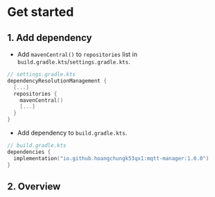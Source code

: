 # Get started

## 1. Add dependency

- Add `mavenCentral()` to `repositories` list in `build.gradle.kts`/`settings.gradle.kts`.

```kotlin
// settings.gradle.kts
dependencyResolutionManagement {
  [...]
  repositories {
    mavenCentral()
    [...]
  }
}
```

- Add dependency to `build.gradle.kts`.

```kotlin
// build.gradle.kts
dependencies {
  implementation("io.github.hoangchungk53qx1:mqtt-manager:1.0.0")
}
```

## 2. Overview
